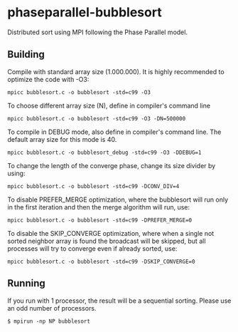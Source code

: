 # phaseparallel-bubblesort
Distributed sort using MPI following the Phase Parallel model.

## Building

Compile with standard array size (1.000.000). It is highly recommended to 
optimize the code with -O3:
```
mpicc bubblesort.c -o bubblesort -std=c99 -O3
```

To choose different array size (N), define in compiler's command line
```
mpicc bubblesort.c -o bubblesort -std=c99 -O3 -DN=500000
```

To compile in DEBUG mode, also define in compiler's command line. The default 
array size for this mode is 40.
```
mpicc bubblesort.c -o bubblesort_debug -std=c99 -O3 -DDEBUG=1
```

To change the length of the converge phase, change its size divider by using:
```
mpicc bubblesort.c -o bubblesort -std=c99 -DCONV_DIV=4
```

To disable PREFER_MERGE optimization, where the bubblesort will run only in the 
first iteration and then the merge algorithm will run, use:
```
mpicc bubblesort.c -o bubblesort -std=c99 -DPREFER_MERGE=0
```

To disable the SKIP_CONVERGE optimization, where when a single not sorted neighbor
array is found the broadcast will be skipped, but all processes will try to 
converge even if already sorted, use: 
```
mpicc bubblesort.c -o bubblesort -std=c99 -DSKIP_CONVERGE=0
```

## Running

If you run with 1 processor, the result will be a sequential sorting. Please use
an odd number of processors.
```
$ mpirun -np NP bubblesort
```
